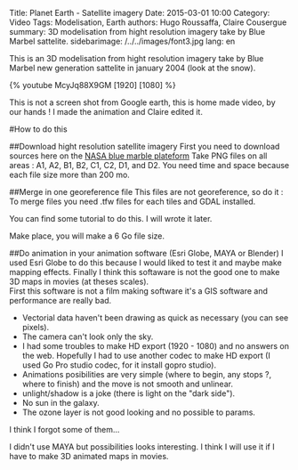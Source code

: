 Title: Planet Earth - Satellite imagery 
Date: 2015-03-01 10:00
Category: Video
Tags: Modelisation, Earth
authors: Hugo Roussaffa, Claire Cousergue
summary: 3D modelisation from hight resolution imagery take by Blue Marbel sattelite. 
sidebarimage: /../../images/font3.jpg
lang: en

This is an 3D modelisation from hight resolution imagery take by Blue Marbel new generation sattelite in january 2004 (look at the snow).


{% youtube McyJq88X9GM [1920] [1080] %}

This is not a screen shot from Google earth, this is home made video, by our hands ! 
I made the animation and Claire edited it.

#How to do this

##Download hight resolution satellite imagery
First you need to download sources here on the [NASA blue marble plateform](http://visibleearth.nasa.gov/view.php?id=73580)
Take PNG files on all areas : A1, A2, B1, B2, C1, C2, D1, and D2.
You need time and space because each file size more than 200 mo.

##Merge in one georeference file
This files are not georeference, so do it :
To merge files you need .tfw files for each tiles and GDAL installed.

You can find some tutorial to do this. I will wrote it later.

Make place, you will make a 6 Go file size.

##Do animation in your animation software (Esri Globe, MAYA or Blender)
I used Esri Globe to do this because I would liked to test it and maybe make mapping effects.
Finally I think this softaware is not the good one to make 3D maps in movies (at theses scales).  
First this software is not a film making software it's a GIS software and performance are really bad.
- Vectorial data haven't been drawing as quick as necessary (you can see pixels).
- The camera can't look only the sky.
- I had some troubles to make HD export (1920 - 1080) and no answers on the web. Hopefully I had to use another codec to make HD export (I used Go Pro studio codec, for it install gopro studio).
- Animations posibilities are very simple (where to begin, any stops ?, where to finish) and the move is not smooth and unlinear.
- unlight/shadow is a joke (there is light on the "dark side").
- No sun in the galaxy. 
- The ozone layer is not good looking and no possible to params.

I think I forgot some of them... 

I didn't use MAYA but possibilities looks interesting. I think I will use it if I have to make 3D animated maps in movies.